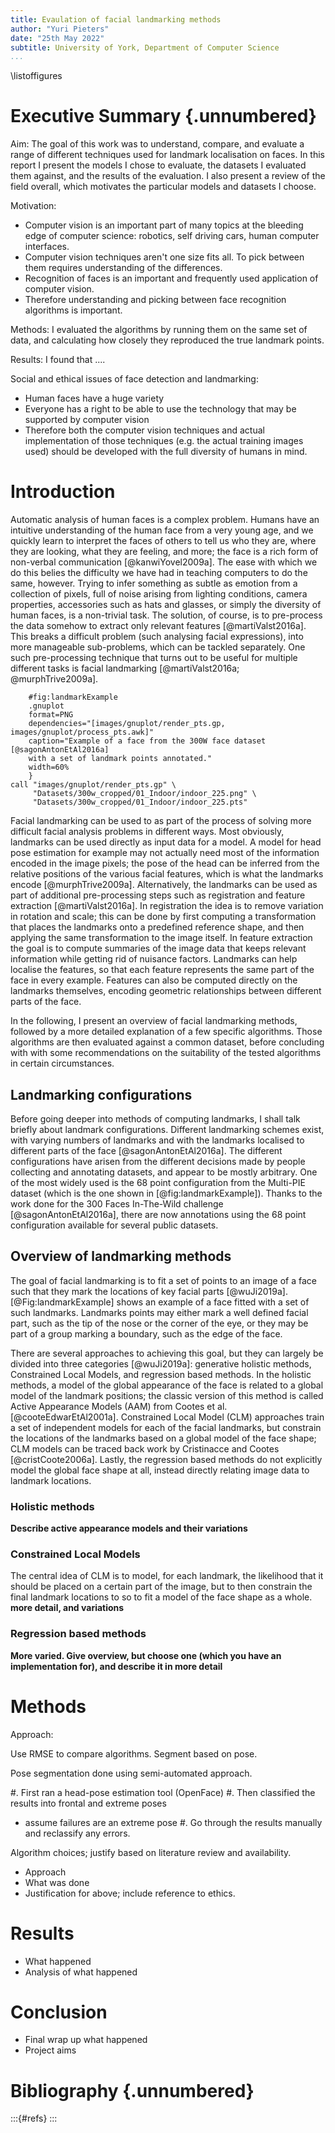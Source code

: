 ```yaml
---
title: Evaulation of facial landmarking methods
author: "Yuri Pieters"
date: "25th May 2022"
subtitle: University of York, Department of Computer Science
...
```


\listoffigures

# Executive Summary {.unnumbered}

Aim: The goal of this work was to understand, compare, and evaluate a range of
different techniques used for landmark localisation on faces. In this report I
present the models I chose to evaluate, the datasets I evaluated them against,
and the results of the evaluation. I also present a review of the field overall,
which motivates the particular models and datasets I choose.

Motivation:

- Computer vision is an important part of many topics at the bleeding edge of
  computer science: robotics, self driving cars, human computer interfaces.
- Computer vision techniques aren't one size fits all. To pick between them
  requires understanding of the differences.
- Recognition of faces is an important and frequently used application of
  computer vision.
- Therefore understanding and picking between face recognition algorithms is
  important.

Methods: I evaluated the algorithms by running them on the same set of data, and
calculating how closely they reproduced the true landmark points.

Results: I found that ....

Social and ethical issues of face detection and landmarking:

- Human faces have a huge variety
- Everyone has a right to be able to use the technology that may be supported by
  computer vision
- Therefore both the computer vision techniques and actual implementation of
  those techniques (e.g. the actual training images used) should be developed
  with the full diversity of humans in mind.


# Introduction

Automatic analysis of human faces is a complex problem. Humans have an intuitive
understanding of the human face from a very young age, and we quickly learn to
interpret the faces of others to tell us who they are, where they are looking,
what they are feeling, and more; the face is a rich form of non-verbal
communication [@kanwiYovel2009a]. The ease with which we do this belies the
difficulty we have had in teaching computers to do the same, however. Trying to
infer something as subtle as emotion from a collection of pixels, full of noise
arising from lighting conditions, camera properties, accessories such as hats
and glasses, or simply the diversity of human faces, is a non-trivial task. The
solution, of course, is to pre-process the data somehow to extract only relevant
features [@martiValst2016a]. This breaks a difficult problem (such analysing
facial expressions), into more manageable sub-problems, which can be tackled
separately. One such pre-processing technique that turns out to be useful for
multiple different tasks is facial landmarking [@martiValst2016a;
@murphTrive2009a].


```{
    #fig:landmarkExample
    .gnuplot
    format=PNG
    dependencies="[images/gnuplot/render_pts.gp, images/gnuplot/process_pts.awk]"
    caption="Example of a face from the 300W face dataset [@sagonAntonEtAl2016a]
    with a set of landmark points annotated."
    width=60%
    }
call "images/gnuplot/render_pts.gp" \
     "Datasets/300w_cropped/01_Indoor/indoor_225.png" \
     "Datasets/300w_cropped/01_Indoor/indoor_225.pts"
```

Facial landmarking can be used to as part of the process of solving more
difficult facial analysis problems in different ways. Most obviously, landmarks
can be used directly as input data for a model. A model for head pose estimation
for example may not actually need most of the information encoded in the image
pixels; the pose of the head can be inferred from the relative positions of the
various facial features, which is what the landmarks encode [@murphTrive2009a].
Alternatively, the landmarks can be used as part of additional pre-processing
steps such as registration and feature extraction [@martiValst2016a]. In
registration the idea is to remove variation in rotation and scale; this can be
done by first computing a transformation that places the landmarks onto a
predefined reference shape, and then applying the same transformation to the
image itself. In feature extraction the goal is to compute summaries of the
image data that keeps relevant information while getting rid of nuisance
factors. Landmarks can help localise the features, so that each feature
represents the same part of the face in every example. Features can also be
computed directly on the landmarks themselves, encoding geometric relationships
between different parts of the face.

In the following, I present an overview of facial landmarking methods, followed
by a more detailed explanation of a few specific algorithms. Those algorithms
are then evaluated against a common dataset, before concluding with with some
recommendations on the suitability of the tested algorithms in certain
circumstances.

## Landmarking configurations

Before going deeper into methods of computing landmarks, I shall talk briefly
about landmark configurations. Different landmarking schemes exist, with varying
numbers of landmarks and with the landmarks localised to different parts of the
face [@sagonAntonEtAl2016a]. The different configurations have arisen from the
different decisions made by people collecting and annotating datasets, and
appear to be mostly arbitrary. One of the most widely used is the 68 point
configuration from the Multi-PIE dataset (which is the one shown in
[@fig:landmarkExample]). Thanks to the work done for the 300 Faces In-The-Wild
challenge [@sagonAntonEtAl2016a], there are now annotations using the 68 point
configuration available for several public datasets.

## Overview of landmarking methods

The goal of facial landmarking is to fit a set of points to an image of a face
such that they mark the locations of key facial parts [@wuJi2019a].
[@Fig:landmarkExample] shows an example of a face fitted with a set of such
landmarks. Landmarks points may either mark a well defined facial part, such as
the tip of the nose or the corner of the eye, or they may be part of a group
marking a boundary, such as the edge of the face.


There are several approaches to achieving this goal, but they can largely be
divided into three categories [@wuJi2019a]: generative holistic methods,
Constrained Local Models, and regression based methods. In the holistic methods,
a model of the global appearance of the face is related to a global model of the
landmark positions; the classic version of this method is called Active
Appearance Models (AAM) from Cootes et al. [@cooteEdwarEtAl2001a]. Constrained
Local Model (CLM) approaches train a set of independent models for each of the
facial landmarks, but constrain the locations of the landmarks based on a global
model of the face shape; CLM models can be traced back work by
Cristinacce and Cootes [@cristCoote2006a]. Lastly, the regression based methods
do not explicitly model the global face shape at all, instead directly relating
image data to landmark locations.

### Holistic methods

**Describe active appearance models and their variations**

### Constrained Local Models

The central idea of CLM is to model, for each landmark, the likelihood that it
should be placed on a certain part of the image, but to then constrain the final
landmark locations to so to fit a model of the face shape as a whole. **more
detail, and variations**

### Regression based methods

**More varied. Give overview, but choose one (which you have an implementation
for), and describe it in more detail**


# Methods

Approach: 

Use RMSE to compare algorithms. Segment based on pose.

Pose segmentation done using semi-automated approach. 

#. First ran a head-pose estimation tool (OpenFace)
#. Then classified the results into frontal and extreme poses
   - assume failures are an extreme pose
#. Go through the results manually and reclassify any errors.

Algorithm choices; justify based on literature review and availability.

- Approach
- What was done
- Justification for above; include reference to ethics.

# Results

- What happened
- Analysis of what happened

# Conclusion

- Final wrap up what happened
- Project aims

# Bibliography {.unnumbered}

:::{#refs}
:::
